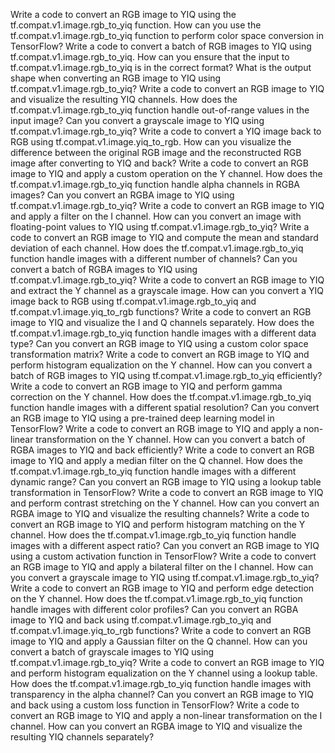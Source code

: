Write a code to convert an RGB image to YIQ using the tf.compat.v1.image.rgb_to_yiq function.
How can you use the tf.compat.v1.image.rgb_to_yiq function to perform color space conversion in TensorFlow?
Write a code to convert a batch of RGB images to YIQ using tf.compat.v1.image.rgb_to_yiq.
How can you ensure that the input to tf.compat.v1.image.rgb_to_yiq is in the correct format?
What is the output shape when converting an RGB image to YIQ using tf.compat.v1.image.rgb_to_yiq?
Write a code to convert an RGB image to YIQ and visualize the resulting YIQ channels.
How does the tf.compat.v1.image.rgb_to_yiq function handle out-of-range values in the input image?
Can you convert a grayscale image to YIQ using tf.compat.v1.image.rgb_to_yiq?
Write a code to convert a YIQ image back to RGB using tf.compat.v1.image.yiq_to_rgb.
How can you visualize the difference between the original RGB image and the reconstructed RGB image after converting to YIQ and back?
Write a code to convert an RGB image to YIQ and apply a custom operation on the Y channel.
How does the tf.compat.v1.image.rgb_to_yiq function handle alpha channels in RGBA images?
Can you convert an RGBA image to YIQ using tf.compat.v1.image.rgb_to_yiq?
Write a code to convert an RGB image to YIQ and apply a filter on the I channel.
How can you convert an image with floating-point values to YIQ using tf.compat.v1.image.rgb_to_yiq?
Write a code to convert an RGB image to YIQ and compute the mean and standard deviation of each channel.
How does the tf.compat.v1.image.rgb_to_yiq function handle images with a different number of channels?
Can you convert a batch of RGBA images to YIQ using tf.compat.v1.image.rgb_to_yiq?
Write a code to convert an RGB image to YIQ and extract the Y channel as a grayscale image.
How can you convert a YIQ image back to RGB using tf.compat.v1.image.rgb_to_yiq and tf.compat.v1.image.yiq_to_rgb functions?
Write a code to convert an RGB image to YIQ and visualize the I and Q channels separately.
How does the tf.compat.v1.image.rgb_to_yiq function handle images with a different data type?
Can you convert an RGB image to YIQ using a custom color space transformation matrix?
Write a code to convert an RGB image to YIQ and perform histogram equalization on the Y channel.
How can you convert a batch of RGB images to YIQ using tf.compat.v1.image.rgb_to_yiq efficiently?
Write a code to convert an RGB image to YIQ and perform gamma correction on the Y channel.
How does the tf.compat.v1.image.rgb_to_yiq function handle images with a different spatial resolution?
Can you convert an RGB image to YIQ using a pre-trained deep learning model in TensorFlow?
Write a code to convert an RGB image to YIQ and apply a non-linear transformation on the Y channel.
How can you convert a batch of RGBA images to YIQ and back efficiently?
Write a code to convert an RGB image to YIQ and apply a median filter on the Q channel.
How does the tf.compat.v1.image.rgb_to_yiq function handle images with a different dynamic range?
Can you convert an RGB image to YIQ using a lookup table transformation in TensorFlow?
Write a code to convert an RGB image to YIQ and perform contrast stretching on the Y channel.
How can you convert an RGBA image to YIQ and visualize the resulting channels?
Write a code to convert an RGB image to YIQ and perform histogram matching on the Y channel.
How does the tf.compat.v1.image.rgb_to_yiq function handle images with a different aspect ratio?
Can you convert an RGB image to YIQ using a custom activation function in TensorFlow?
Write a code to convert an RGB image to YIQ and apply a bilateral filter on the I channel.
How can you convert a grayscale image to YIQ using tf.compat.v1.image.rgb_to_yiq?
Write a code to convert an RGB image to YIQ and perform edge detection on the Y channel.
How does the tf.compat.v1.image.rgb_to_yiq function handle images with different color profiles?
Can you convert an RGBA image to YIQ and back using tf.compat.v1.image.rgb_to_yiq and tf.compat.v1.image.yiq_to_rgb functions?
Write a code to convert an RGB image to YIQ and apply a Gaussian filter on the Q channel.
How can you convert a batch of grayscale images to YIQ using tf.compat.v1.image.rgb_to_yiq?
Write a code to convert an RGB image to YIQ and perform histogram equalization on the Y channel using a lookup table.
How does the tf.compat.v1.image.rgb_to_yiq function handle images with transparency in the alpha channel?
Can you convert an RGB image to YIQ and back using a custom loss function in TensorFlow?
Write a code to convert an RGB image to YIQ and apply a non-linear transformation on the I channel.
How can you convert an RGBA image to YIQ and visualize the resulting YIQ channels separately?